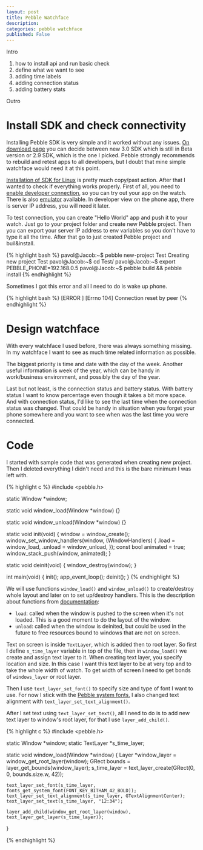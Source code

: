 ```yaml
---
layout: post
title: Pebble Watchface
description:
categories: pebble watchface
published: False
---
```


Intro

1. how to install api and run basic check
2. define what we want to see
3. adding time labels
4. adding connection status
5. adding battery stats

Outro

# Install SDK and check connectivity

Installing Pebble SDK is very simple and it worked without any issues. [On download page][download-sdk] you can decide between new 3.0 SDK which is still in Beta version or 2.9 SDK, which is the one I picked. Pebble strongly recommends to rebuild and retest apps to all developers, but I doubt that mine simple watchface would need it at this point.

[Installation of SDK for Linux][install] is pretty much copy/past action. After that I wanted to check if everything works properly. First of all, you need to [enable developer connection][dev-connection], so you can try out your app on the watch. There is also [emulator][emulator] available. In developer view on the phone app, there is server IP address, you will need it later.

To test connection, you can create "Hello World" app and push it to your watch. Just go to your project folder and create new Pebble project. Then you can export your server IP address to env variables so you don't have to type it all the time. After that go to just created Pebble project and buil&install.

{% highlight bash %}
pavol@Jacob:~$ pebble new-project Test
Creating new project Test
pavol@Jacob:~$ cd Test/
pavol@Jacob:~$ export PEBBLE_PHONE=192.168.0.5
pavol@Jacob:~$ pebble build && pebble install
{% endhighlight %}

Sometimes I got this error and all I need to do is wake up phone.

{% highlight bash %}
[ERROR   ] [Errno 104] Connection reset by peer
{% endhighlight %}

# Design watchface

With every watchface I used before, there was always something missing. In my watchface I want to see as much time related information as possible.

The biggest priority is time and date with the day of the week. Another useful information is week of the year, which can be handy in work/business environment, and possibly the day of the year.

Last but not least, is the connection status and battery status. With battery status I want to know percentage even though it takes a bit more space. And with connection status, I'd like to see the last time when the connection status was changed. That could be handy in situation when you forget your phone somewhere and you want to see when was the last time you were connected.

# Code

I started with sample code that was generated when creating new project. Then I deleted everything I didn't need and this is the bare minimum I was left with.

{% highlight c %}
#include <pebble.h>

static Window *window;

static void window_load(Window *window) {}

static void window_unload(Window *window) {}

static void init(void) {
  window = window_create();
  window_set_window_handlers(window, (WindowHandlers) {
    .load = window_load,
    .unload = window_unload,
  });
  const bool animated = true;
  window_stack_push(window, animated);
}

static void deinit(void) {
  window_destroy(window);
}

int main(void) {
  init();
  app_event_loop();
  deinit();
}
{% endhighlight %}

We will use functions `window_load()` and `window_unload()` to create/destroy whole layout and later on to set up/destroy handlers.
This is the description about functions from [documentation][window-func]:

- `load`: called when the window is pushed to the screen when it's not loaded. This is a good moment to do the layout of the window.
- `unload`: called when the window is deinited, but could be used in the future to free resources bound to windows that are not on screen.

Text on screen is inside `TextLayer`, which is added then to root layer. So first I define `s_time_layer` variable in top of the file, then in `window_load()` we create and assign text layer to it. When creating text layer, you specify location and size. In this case I want this text layer to be at very top and to take the whole width of watch. To get width of screen I need to get bonds of `windows_layer` or root layer.

Then I use `text_layer_set_font()` to specify size and type of font I want to use. For now I stick with the [Pebble system fonts.][sys-fonts]
I also changed text alignment with `text_layer_set_text_alignment()`.

After I set text using `text_layer_set_text()`, all I need to do is to add new text layer to window's root layer, for that I use `layer_add_child()`.

{% highlight c %}
#include <pebble.h>

static Window *window;
static TextLayer *s_time_layer;

static void window_load(Window *window) {
    Layer *window_layer = window_get_root_layer(window);
    GRect bounds = layer_get_bounds(window_layer);
    s_time_layer = text_layer_create(GRect(0, 0, bounds.size.w, 42));

    text_layer_set_font(s_time_layer, fonts_get_system_font(FONT_KEY_BITHAM_42_BOLD));
    text_layer_set_text_alignment(s_time_layer, GTextAlignmentCenter);
    text_layer_set_text(s_time_layer, "12:34");

    layer_add_child(window_get_root_layer(window), text_layer_get_layer(s_time_layer));
}

{% endhighlight %}


[download-sdk]: http://developer.getpebble.com/sdk
[install]: http://developer.getpebble.com/sdk/install/linux/
[dev-connection]: http://developer.getpebble.com/guides/publishing-tools/developer-connection/
[emulator]: http://developer.getpebble.com/sdk/install/linux/#install-pebble-emulator-dependencies
[window-func]: http://developer.getpebble.com/docs/c/User_Interface/Window/#WindowHandlers
[sys-fonts]: http://developer.getpebble.com/guides/pebble-apps/display-and-animations/ux-fonts/#pebble-system-fonts
